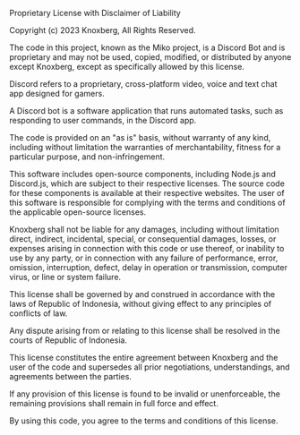 Proprietary License with Disclaimer of Liability

Copyright (c) 2023 Knoxberg, All Rights Reserved.


The code in this project, known as the Miko project, is a Discord Bot and is proprietary and may not be used, copied, modified, or distributed by anyone except Knoxberg, except as specifically allowed by this license.

Discord refers to a proprietary, cross-platform video, voice and text chat app designed for gamers.

A Discord bot is a software application that runs automated tasks, such as responding to user commands, in the Discord app.

The code is provided on an "as is" basis, without warranty of any kind, including without limitation the warranties of merchantability, fitness for a particular purpose, and non-infringement.

This software includes open-source components, including Node.js and Discord.js, which are subject to their respective licenses. The source code for these components is available at their respective websites. The user of this software is responsible for complying with the terms and conditions of the applicable open-source licenses.

Knoxberg shall not be liable for any damages, including without limitation direct, indirect, incidental, special, or consequential damages, losses, or expenses arising in connection with this code or use thereof, or inability to use by any party, or in connection with any failure of performance, error, omission, interruption, defect, delay in operation or transmission, computer virus, or line or system failure. 

This license shall be governed by and construed in accordance with the laws of Republic of Indonesia, without giving effect to any principles of conflicts of law. 

Any dispute arising from or relating to this license shall be resolved in the courts of Republic of Indonesia.

This license constitutes the entire agreement between Knoxberg and the user of the code and supersedes all prior negotiations, understandings, and agreements between the parties.

If any provision of this license is found to be invalid or unenforceable, the remaining provisions shall remain in full force and effect.

By using this code, you agree to the terms and conditions of this license.
